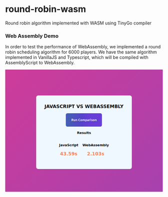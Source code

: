 # round-robin-wasm

Round robin algorithm implemented with WASM using TinyGo compiler

### Web Assembly Demo

In order to test the performance of WebAssembly, we implemented a round robin scheduling algorithm for 6000 players. We
have the same algorithm implemented in VanillaJS and Typescript, which will be compiled with AssemblyScript to
WebAssembly.

![Screenshot](screenshot.png?raw=true "Optional Title")
